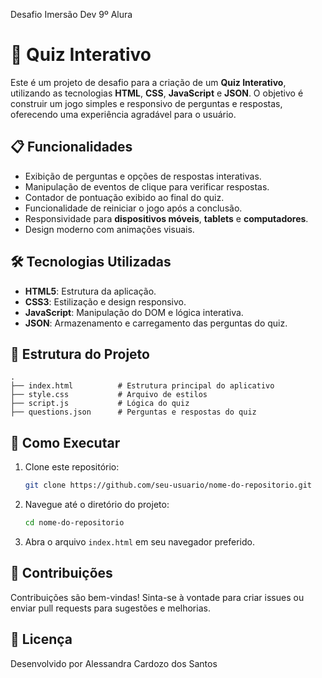 Desafio Imersão Dev 9º Alura

# 🧠 Quiz Interativo

Este é um projeto de desafio para a criação de um **Quiz Interativo**, utilizando as tecnologias **HTML**, **CSS**, **JavaScript** e **JSON**. O objetivo é construir um jogo simples e responsivo de perguntas e respostas, oferecendo uma experiência agradável para o usuário.

## 📋 Funcionalidades

- Exibição de perguntas e opções de respostas interativas.
- Manipulação de eventos de clique para verificar respostas.
- Contador de pontuação exibido ao final do quiz.
- Funcionalidade de reiniciar o jogo após a conclusão.
- Responsividade para **dispositivos móveis**, **tablets** e **computadores**.
- Design moderno com animações visuais.

## 🛠️ Tecnologias Utilizadas

- **HTML5**: Estrutura da aplicação.
- **CSS3**: Estilização e design responsivo.
- **JavaScript**: Manipulação do DOM e lógica interativa.
- **JSON**: Armazenamento e carregamento das perguntas do quiz.

## 📂 Estrutura do Projeto

```
.
├── index.html          # Estrutura principal do aplicativo
├── style.css           # Arquivo de estilos
├── script.js           # Lógica do quiz
├── questions.json      # Perguntas e respostas do quiz
```

## 🚀 Como Executar

1. Clone este repositório:
   ```bash
   git clone https://github.com/seu-usuario/nome-do-repositorio.git
   ```
2. Navegue até o diretório do projeto:
   ```bash
   cd nome-do-repositorio
   ```
3. Abra o arquivo `index.html` em seu navegador preferido.

## 🤝 Contribuições

Contribuições são bem-vindas! Sinta-se à vontade para criar issues ou enviar pull requests para sugestões e melhorias.

## 📝 Licença

Desenvolvido por Alessandra Cardozo dos Santos

